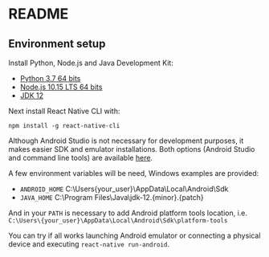 # README

## Environment setup

Install Python, Node.js and Java Development Kit:

* [Python 3.7 64 bits](https://www.python.org/downloads/)
* [Node.js 10.15 LTS 64 bits](https://nodejs.org/es/download/)
* [JDK 12](https://www.oracle.com/technetwork/java/javase/downloads/jdk12-downloads-5295953.html)

Next install React Native CLI with:

`npm install -g react-native-cli`

Although Android Studio is not necessary for development purposes, it makes easier SDK and emulator installations. Both options (Android Studio and command line tools) are available [here](https://developer.android.com/studio#downloads).

A few environment variables will be need, Windows examples are provided:

* `ANDROID_HOME` C:\Users\{your_user}\AppData\Local\Android\Sdk
* `JAVA_HOME` C:\Program Files\Java\jdk-12.{minor}.{patch}

And in your `PATH` is necessary to add Android platform tools location, i.e. `C:\Users\{your_user}\AppData\Local\Android\Sdk\platform-tools`

You can try if all works launching Android emulator or connecting a physical device and executing `react-native run-android`.